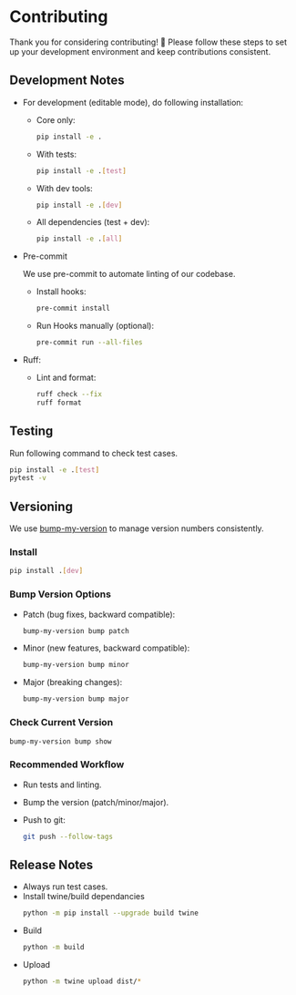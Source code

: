 # Contributing

Thank you for considering contributing! 🎉
Please follow these steps to set up your development environment and keep contributions consistent.

## Development Notes

-   For development (editable mode), do following installation:

    -   Core only:

        ```bash
        pip install -e .
        ```

    -   With tests:
        ```bash
        pip install -e .[test]
        ```
    -   With dev tools:

        ```bash
        pip install -e .[dev]
        ```

    -   All dependencies (test + dev):
        ```bash
        pip install -e .[all]
        ```

-   Pre-commit

    We use pre-commit to automate linting of our codebase.

    -   Install hooks:
        ```bash
        pre-commit install
        ```
    -   Run Hooks manually (optional):
        ```bash
        pre-commit run --all-files
        ```

-   Ruff:

    -   Lint and format:
        ```bash
        ruff check --fix
        ruff format
        ```

## Testing

Run following command to check test cases.

```bash
pip install -e .[test]
pytest -v
```

## Versioning

We use [bump-my-version](https://github.com/callowayproject/bump-my-version) to manage version numbers consistently.

### Install

```bash
pip install .[dev]
```

### Bump Version Options

-   Patch (bug fixes, backward compatible):

    ```bash
    bump-my-version bump patch
    ```

-   Minor (new features, backward compatible):

    ```bash
    bump-my-version bump minor
    ```

-   Major (breaking changes):

    ```bash
    bump-my-version bump major
    ```

### Check Current Version

```bash
bump-my-version bump show
```

### Recommended Workflow

-   Run tests and linting.
-   Bump the version (patch/minor/major).
-   Push to git:

    ```bash
    git push --follow-tags
    ```

## Release Notes

-   Always run test cases.
-   Install twine/build dependancies
    ```bash
    python -m pip install --upgrade build twine
    ```
-   Build
    ```bash
    python -m build
    ```
-   Upload
    ```bash
    python -m twine upload dist/*
    ```
